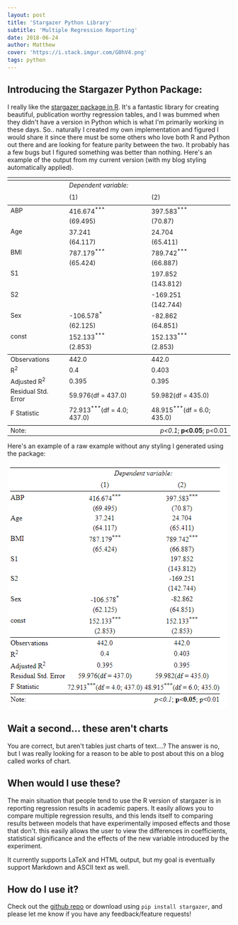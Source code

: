 ```yaml
---
layout: post
title: 'Stargazer Python Library'
subtitle: 'Multiple Regression Reporting'
date: 2018-06-24
author: Matthew
cover: 'https://i.stack.imgur.com/G0hV4.png'
tags: python
---
```


<script>
	var element = document.getElementsByClassName("stargazer");
	element.classList.remove('markdown-body')

</script>


## Introducing the Stargazer Python Package:

I really like the [stargazer package in R](https://cran.r-project.org/web/packages/stargazer/vignettes/stargazer.pdf). It's a fantastic library for creating beautiful, publication worthy regression tables, and I was bummed when they didn't have a version in Python which is what I'm primarily working in these days. So.. naturally I created my own implementation and figured I would share it since there must be some others who love both R and Python out there and are looking for feature parity between the two. It  probably has a few bugs but I figured something was better than nothing. Here's an example of the output from my current version (with my blog styling automatically applied).
<div >
<table class="stargazer"><tr><td colspan="3" style="border-bottom: 1px solid black"></td></tr><tr><td style="text-align:left"></td><td colspan="2"><em>Dependent variable:</em></td></tr><tr><td style="text-align:left"></td><tr><td style="text-align:left"></td><td>(1)</td><td>(2)</td></tr><tr><td colspan="3" style="border-bottom: 1px solid black"></td></tr><tr><td style="text-align:left">ABP</td><td>416.674<sup>***</sup></td><td>397.583<sup>***</sup></td></tr><tr><td style="text-align:left"></td><td>(69.495)</td><td>(70.87)</td></tr><tr><td style="text-align:left">Age</td><td>37.241<sup></sup></td><td>24.704<sup></sup></td></tr><tr><td style="text-align:left"></td><td>(64.117)</td><td>(65.411)</td></tr><tr><td style="text-align:left">BMI</td><td>787.179<sup>***</sup></td><td>789.742<sup>***</sup></td></tr><tr><td style="text-align:left"></td><td>(65.424)</td><td>(66.887)</td></tr><tr><td style="text-align:left">S1</td><td></td><td>197.852<sup></sup></td></tr><tr><td style="text-align:left"></td><td></td><td>(143.812)</td></tr><tr><td style="text-align:left">S2</td><td></td><td>-169.251<sup></sup></td></tr><tr><td style="text-align:left"></td><td></td><td>(142.744)</td></tr><tr><td style="text-align:left">Sex</td><td>-106.578<sup>*</sup></td><td>-82.862<sup></sup></td></tr><tr><td style="text-align:left"></td><td>(62.125)</td><td>(64.851)</td></tr><tr><td style="text-align:left">const</td><td>152.133<sup>***</sup></td><td>152.133<sup>***</sup></td></tr><tr><td style="text-align:left"></td><td>(2.853)</td><td>(2.853)</td></tr><td colspan="3" style="border-bottom: 1px solid black"></td></tr><tr><td style="text-align: left">Observations</td><td>442.0</td><td>442.0</td></tr><tr><td style="text-align: left">R<sup>2</sup></td><td>0.4</td><td>0.403</td></tr><tr><td style="text-align: left">Adjusted R<sup>2</sup></td><td>0.395</td><td>0.395</td></tr><tr><td style="text-align: left">Residual Std. Error</td><td>59.976(df = 437.0)</td><td>59.982(df = 435.0)</td></tr><tr><td style="text-align: left">F Statistic</td><td>72.913<sup>***</sup>(df = 4.0; 437.0)</td><td>48.915<sup>***</sup>(df = 6.0; 435.0)</td></tr><tr><td colspan="3" style="border-bottom: 1px solid black"></td></tr><tr><td style="text-align: left">Note:</td><td colspan="2" style="text-align: right"><em>p&lt;0.1</em>; <b>p&lt;0.05</b>; p&lt;0.01</td></tr></table>
</div>

Here's an example of a raw example without any styling I generated using the package:

![](/assets/img/stargazer_example.png)

## Wait a second... these aren't charts

You are correct, but aren't tables just charts of text....? The answer is no, but I was really looking for a reason to be able to post about this on a blog called works of chart.

## When would I use these?

The main situation that people tend to use the R version of stargazer is in reporting regression results in academic papers. It easily allows you to compare multiple regression results, and this lends itself to comparing results between models that have experimentally imposed effects and those that don't. this easily allows the user to view the differences in coefficients, statistical significance and the effects of the new variable introduced by the experiment.

It currently supports LaTeX and HTML output, but my goal is eventually support Markdown and ASCII text as well.

## How do I use it?

Check out the [github repo](https://github.com/mwburke/stargazer) or download using `pip install stargazer`, and please let me know if you have any feedback/feature requests!
